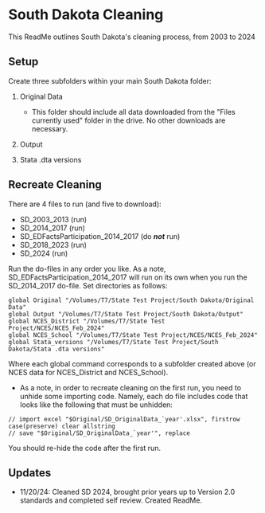 # South Dakota Cleaning

This ReadMe outlines South Dakota's cleaning process, from 2003 to 2024

## Setup

Create three subfolders within your main South Dakota folder:

1. Original Data
     - This folder should include all data downloaded from the "Files currently used" folder in the drive. No other downloads are necessary.
     
2. Output
   
3. Stata .dta versions

## Recreate Cleaning

There are 4 files to run (and five to download):
- SD_2003_2013 (run)
- SD_2014_2017 (run)
- SD_EDFactsParticipation_2014_2017 (do ***not*** run)
- SD_2018_2023 (run)
- SD_2024 (run)

Run the do-files in any order you like. As a note, SD_EDFactsParticipation_2014_2017 will run on its own when you run the SD_2014_2017 do-file. Set directories as follows:

```
global Original "/Volumes/T7/State Test Project/South Dakota/Original Data"
global Output "/Volumes/T7/State Test Project/South Dakota/Output"
global NCES_District "/Volumes/T7/State Test Project/NCES/NCES_Feb_2024"
global NCES_School "/Volumes/T7/State Test Project/NCES/NCES_Feb_2024"
global Stata_versions "/Volumes/T7/State Test Project/South Dakota/Stata .dta versions"
```
Where each global command corresponds to a subfolder created above (or NCES data for NCES_District and NCES_School).

- As a note, in order to recreate cleaning on the first run, you need to unhide some importing code. Namely, each do file includes code that looks like the following that must be unhidden:
  
```
// import excel "$Original/SD_OriginalData_`year'.xlsx", firstrow case(preserve) clear allstring
// save "$Original/SD_OriginalData_`year'", replace
```
You should re-hide the code after the first run.

## Updates
- 11/20/24: Cleaned SD 2024, brought prior years up to Version 2.0 standards and completed self review. Created ReadMe.

